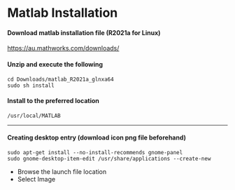 # Matlab Installation
#### Download matlab installation file (R2021a for Linux)
https://au.mathworks.com/downloads/
#### Unzip and execute the following
```
cd Downloads/matlab_R2021a_glnxa64
sudo sh install
```
#### Install to the preferred location
```
/usr/local/MATLAB
```
***
#### Creating desktop entry (download icon png file beforehand)
```
sudo apt-get install --no-install-recommends gnome-panel
sudo gnome-desktop-item-edit /usr/share/applications --create-new
```
- Browse the launch file location  
- Select Image
